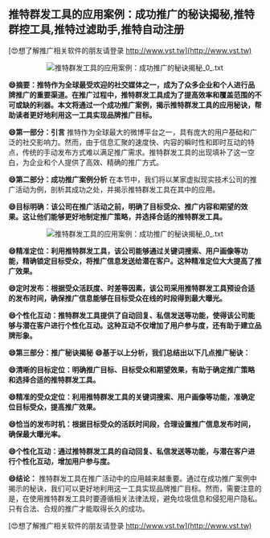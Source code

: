 ## **推特群发工具的应用案例：成功推广的秘诀揭秘,推特群控工具,推特过滤助手,推特自动注册**

[😍想了解推广相关软件的朋友请登录 http://www.vst.tw](http://www.vst.tw)

 <center><img src="https://vst.tw/MP4/tuiguang/png/3.png" alt="推特群发工具的应用案例：成功推广的秘诀揭秘_0_.txt"></center>

**😄摘要：推特作为全球最受欢迎的社交媒体之一，成为了众多企业和个人进行品牌推广的重要渠道。在推广过程中，推特群发工具成为了提高效率和覆盖范围的不可或缺的利器。本文将通过一个成功推广案例，揭示推特群发工具的应用秘诀，帮助读者更好地利用这一工具实现品牌推广目标。**

**😄第一部分：引言**
推特作为全球最大的微博平台之一，具有庞大的用户基础和广泛的社交影响力。然而，由于信息汇聚的速度快、内容的瞬时性和即时互动的特点，传统的手动发布方式难以满足推广需求。推特群发工具的出现填补了这一空白，为企业和个人提供了高效、精确的推广方式。

**😄第二部分：成功推广案例分析**
在本节中，我们将以某家虚拟现实技术公司的推广活动为例，剖析其成功之处，并揭示推特群发工具在其中的应用。

**😄目标明确：该公司在推广活动之前，明确了目标受众、推广内容和期望的效果。这让他们能够更好地制定推广策略，并选择合适的推特群发工具。**

 <center><img src="https://vst.tw/MP4/tuiguang/png/8.png" alt="推特群发工具的应用案例：成功推广的秘诀揭秘_0_.txt"></center>

**😄精准定位：利用推特群发工具，该公司能够通过关键词搜索、用户画像等功能，精确锁定目标受众，将推广信息发送给潜在客户。这种精准定位大大提高了推广效果。**

**😄定时发布：根据受众活跃度、时差等因素，该公司采用推特群发工具预设合适的发布时间，确保推广信息能够在目标受众在线的时段得到最大曝光。**

**😄个性化互动：推特群发工具提供了自动回复、私信发送等功能，使得该公司能够与潜在客户进行个性化互动。这种互动不仅增加了用户参与度，还有助于建立品牌形象。**

**😄第三部分：推广秘诀揭秘**
**😄基于以上分析，我们总结出以下几点推广秘诀：**

**😄清晰的目标定位：明确推广目标、目标受众和期望效果，有助于确定推广策略和选择合适的推特群发工具。**

**😄精准的受众定位：利用推特群发工具的关键词搜索、用户画像等功能，准确定位目标受众，提高推广效果。**

**😄恰当的发布时机：根据目标受众的活跃时间段，合理设置推广信息发布时间，确保最大曝光率。**

**😄个性化互动：通过推特群发工具的自动回复、私信发送等功能，与潜在客户进行个性化互动，增加用户参与度。**

**😄结论：**
推特群发工具在推广活动中的应用越来越重要。通过在成功推广案例中揭示的秘诀，我们可以更好地利用这一工具实现品牌推广目标。然而，需要注意的是，在使用推特群发工具时要遵循相关法律法规，避免垃圾信息和侵犯用户隐私。只有合法、合规的推广才能取得长久的成功。

[😍想了解推广相关软件的朋友请登录 http://www.vst.tw](http://www.vst.tw)



